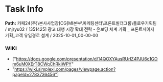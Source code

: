 # Task Info

**Path:** 카페24(주)\본사사업장\[CG]MI본부\마케팅센터\프론트빌더그룹\플로우기획팀 / mjryu02 / [351425] 광고 대행 시장 확대 전략 - 온보딩 체계 기획 _ 프론트페이지 기획_고객 유입경로 설계 / 2025-10-01_00-00-00

### WIKI
- ["https://docs.google.com/presentation/d/14QOXYAusRUrlZ4PJU6c1GOm6uM0XErT8CWqChRkiWPY"
- "https://wiki.simplexi.com/pages/viewpage.action?pageId=2783736456"]

